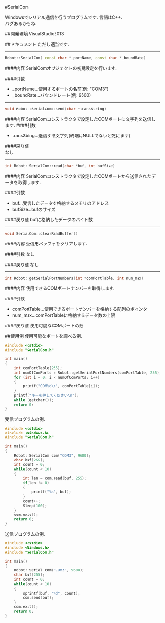 #SerialCom

Windowsでシリアル通信を行うプログラムです. 言語はC++.  
バグあるかもね.

##開発環境
VisualStudio2013


##ドキュメント
ただし適当です.

--------------------------------------
```c++
Robot::SerialCom( const char *_portName, const char *_boundRate)
```

####内容
SerialComオブジェクトの初期設定を行います.

####引数  
* \_portName...使用するポートの名前(例: "COM3")  
* \_boundRate...バウンドレート(例: 9600)  

--------------------------------------
```c++
void Robot::SerialCom::send(char *transString)
```
####内容
SerialComコンストラクタで設定したCOMポートに文字列を送信します.
####引数
* transString...送信する文字列(終端はNULLでないと死にます)

####戻り値  
なし

----------------------------------------
```c++
int Robot::SerialCom::read(char *buf, int bufSize)
```
####内容
SerialComコンストラクタで設定したCOMポートから送信されたデータを取得します.

####引数
* buf...受信したデータを格納するメモリのアドレス
* bufSize...bufのサイズ

####戻り値
bufに格納したデータのバイト数

-------------------------
```c++
void SerialCom::clearReadBuffer()
```
####内容
受信用バッファをクリアします.

####引数
なし

####戻り値
なし

-----------------------------------------
```c++
int Robot::getSerialPortNumbers(int *comPortTable, int num_max)
```
####内容
使用できるCOMポートナンバーを取得します.

####引数
* comPortTable...使用できるポートナンバーを格納する配列のポインタ
* num_max...comPortTableに格納するデータ数の上限

####戻り値
使用可能なCOMポートの数


##使用例
使用可能なポートを調べる例.
```c++
#include <cstdio>
#include "SerialCom.h"

int main()
{
    int comPortTable[255];
    int numOfComPorts = Robot::getSerialPortNumbers(comPortTable, 255);
    for (int i = 0; i < numOfComPorts; i++)
    {
        printf("COM%d\n", comPortTable[i]);
    }
    printf("キーを押してください\n");
    while (getchar());
    return 0;
}
```

受信プログラムの例.
```c++
#include <cstdio>
#include <Windows.h>
#include "SerialCom.h"

int main()
{
    Robot::SerialCom com("COM3", 9600);
    char buf[255];
    int count = 0;
    while(count < 10)
    {
        int len = com.read(buf, 255);
        if(len != 0)
        {
            printf("%s", buf);
        }
        count++;
        Sleep(100);
    }
    com.exit();
    return 0;
}
```

送信プログラムの例.
```c++
#include <cstdio>
#include <Windows.h>
#include "SerialCom.h"

int main()
{
    Robot::Serial com("COM3", 9600);
    char buf[255];
    int count = 0;
    while(count < 10)
    {
        sprintf(buf, "%d", count);
        com.send(buf);
    }
    com.exit();
    return 0;
}
```
